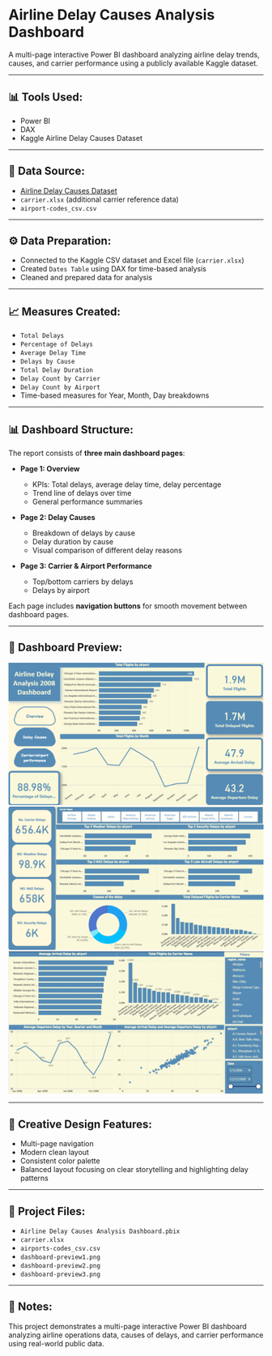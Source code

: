 # Airline Delay Causes Analysis Dashboard

A multi-page interactive Power BI dashboard analyzing airline delay trends, causes, and carrier performance using a publicly available Kaggle dataset.

---

## 📊 Tools Used:
- Power BI
- DAX
- Kaggle Airline Delay Causes Dataset

---

## 📄 Data Source:
- [Airline Delay Causes Dataset](https://www.kaggle.com/datasets/giovamata/airlinedelaycauses)
- `carrier.xlsx` (additional carrier reference data)
- `airport-codes_csv.csv`

---

## ⚙️ Data Preparation:
- Connected to the Kaggle CSV dataset and Excel file (`carrier.xlsx`)
- Created `Dates Table` using DAX for time-based analysis
- Cleaned and prepared data for analysis

---

## 📈 Measures Created:
- `Total Delays`
- `Percentage of Delays`
- `Average Delay Time`
- `Delays by Cause`
- `Total Delay Duration`
- `Delay Count by Carrier`
- `Delay Count by Airport`
- Time-based measures for Year, Month, Day breakdowns

---

## 📊 Dashboard Structure:
The report consists of **three main dashboard pages**:

- **Page 1: Overview**
  - KPIs: Total delays, average delay time, delay percentage
  - Trend line of delays over time
  - General performance summaries

- **Page 2: Delay Causes**
  - Breakdown of delays by cause
  - Delay duration by cause
  - Visual comparison of different delay reasons

- **Page 3: Carrier & Airport Performance**
  - Top/bottom carriers by delays
  - Delays by airport

Each page includes **navigation buttons** for smooth movement between dashboard pages.

---

## 📸 Dashboard Preview:
![Dashboard Screenshot](dashboard-preview-1.png)
![Dashboard Screenshot](dashboard-preview-2.png)
![Dashboard Screenshot](dashboard-preview-3.png)


---

## 🎨 Creative Design Features:
- Multi-page navigation
- Modern clean layout
- Consistent color palette
- Balanced layout focusing on clear storytelling and highlighting delay patterns

---

## 📎 Project Files:
- `Airline Delay Causes Analysis Dashboard.pbix`
- `carrier.xlsx`
- `airports-codes_csv.csv`
- `dashboard-preview1.png`
- `dashboard-preview2.png`
- `dashboard-preview3.png`


---

## 📌 Notes:
This project demonstrates a multi-page interactive Power BI dashboard analyzing airline operations data, causes of delays, and carrier performance using real-world public data.

